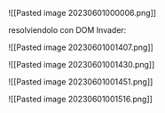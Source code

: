 ![[Pasted image 20230601000006.png]]

resolviendolo con DOM Invader:

![[Pasted image 20230601001407.png]]

![[Pasted image 20230601001430.png]]

![[Pasted image 20230601001451.png]]

![[Pasted image 20230601001516.png]]

